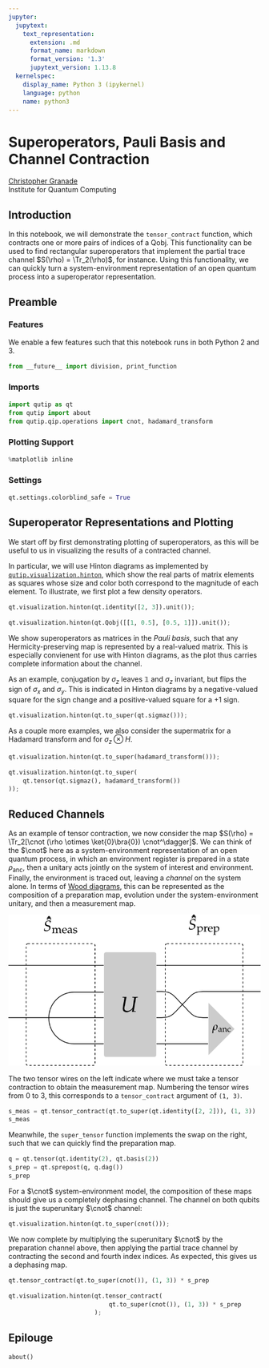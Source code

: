 ```yaml
---
jupyter:
  jupytext:
    text_representation:
      extension: .md
      format_name: markdown
      format_version: '1.3'
      jupytext_version: 1.13.8
  kernelspec:
    display_name: Python 3 (ipykernel)
    language: python
    name: python3
---
```


# Superoperators, Pauli Basis and Channel Contraction


[Christopher Granade](http://www.cgranade.com/) <br>
Institute for Quantum Computing
$\newcommand{\ket}[1]{\left|#1\right\rangle}$
$\newcommand{\bra}[1]{\left\langle#1\right|}$
$\newcommand{\cnot}{{\scriptstyle \rm CNOT}}$
$\newcommand{\Tr}{\operatorname{Tr}}$


## Introduction


In this notebook, we will demonstrate the ``tensor_contract`` function, which contracts one or more pairs of indices of a Qobj. This functionality can be used to find rectangular superoperators that implement the partial trace channel $S(\rho) = \Tr_2(\rho)$, for instance. Using this functionality, we can quickly turn a system-environment representation of an open quantum process into a superoperator representation.


## Preamble


### Features


We enable a few features such that this notebook runs in both Python 2 and 3.

```python
from __future__ import division, print_function
```

### Imports

```python
import qutip as qt
from qutip import about
from qutip.qip.operations import cnot, hadamard_transform
```

### Plotting Support

```python
%matplotlib inline
```

### Settings

```python
qt.settings.colorblind_safe = True
```

## Superoperator Representations and Plotting


We start off by first demonstrating plotting of superoperators, as this will be useful to us in visualizing the results of a contracted channel.


In particular, we will use Hinton diagrams as implemented by [``qutip.visualization.hinton``](http://qutip.org/docs/3.0.1/apidoc/functions.html#qutip.visualization.hinton), which
show the real parts of matrix elements as squares whose size and color both correspond to the magnitude of each element. To illustrate, we first plot a few density operators.

```python
qt.visualization.hinton(qt.identity([2, 3]).unit());
```

```python
qt.visualization.hinton(qt.Qobj([[1, 0.5], [0.5, 1]]).unit());
```

We show superoperators as matrices in the *Pauli basis*, such that any Hermicity-preserving map is represented by a real-valued matrix. This is especially convienent for use with Hinton diagrams, as the plot thus carries complete information about the channel.

As an example, conjugation by $\sigma_z$ leaves $\mathbb{1}$ and $\sigma_z$ invariant, but flips the sign of $\sigma_x$ and $\sigma_y$. This is indicated in Hinton diagrams by a negative-valued square for the sign change and a positive-valued square for a +1 sign.

```python
qt.visualization.hinton(qt.to_super(qt.sigmaz()));
```

As a couple more examples, we also consider the supermatrix for a Hadamard transform and for $\sigma_z \otimes H$.

```python
qt.visualization.hinton(qt.to_super(hadamard_transform()));
```

```python
qt.visualization.hinton(qt.to_super(
    qt.tensor(qt.sigmaz(), hadamard_transform())
));
```

## Reduced Channels


As an example of tensor contraction, we now consider the map $S(\rho) = \Tr_2[\cnot (\rho \otimes \ket{0}\bra{0}) \cnot^\dagger]$.
We can think of the $\cnot$ here as a system-environment representation of an open quantum process, in which an environment register is prepared in a state $\rho_{\text{anc}}$, then a unitary acts jointly on the system of interest and environment. Finally, the environment is traced out, leaving a *channel* on the system alone. In terms of [Wood diagrams](http://arxiv.org/abs/1111.6950), this can be represented as the composition of a preparation map, evolution under the system-environment unitary, and then a measurement map.


![](../../images/sprep-wood-diagram.png)


The two tensor wires on the left indicate where we must take a tensor contraction to obtain the measurement map. Numbering the tensor wires from 0 to 3, this corresponds to a ``tensor_contract`` argument of ``(1, 3)``.

```python
s_meas = qt.tensor_contract(qt.to_super(qt.identity([2, 2])), (1, 3))
s_meas
```

Meanwhile, the ``super_tensor`` function implements the swap on the right, such that we can quickly find the preparation map.

```python
q = qt.tensor(qt.identity(2), qt.basis(2))
s_prep = qt.sprepost(q, q.dag())
s_prep
```

For a $\cnot$ system-environment model, the composition of these maps should give us a completely dephasing channel. The channel on both qubits is just the superunitary $\cnot$ channel:

```python
qt.visualization.hinton(qt.to_super(cnot()));
```

We now complete by multiplying the superunitary $\cnot$ by the preparation channel above, then applying the partial trace channel by contracting the second and fourth index indices. As expected, this gives us a dephasing map.

```python
qt.tensor_contract(qt.to_super(cnot()), (1, 3)) * s_prep
```

```python
qt.visualization.hinton(qt.tensor_contract(
                            qt.to_super(cnot()), (1, 3)) * s_prep
                        );
```

## Epilouge

```python
about()
```

```python

```
